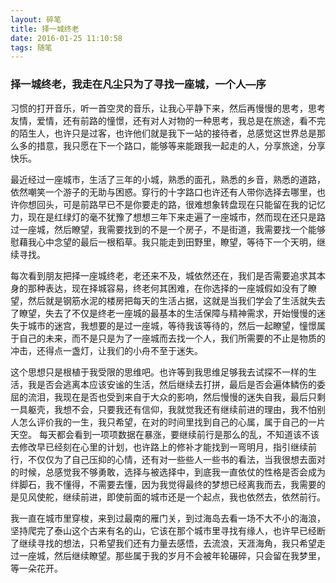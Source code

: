 ```yaml
---
layout: 碎笔
title: 择一城终老
date: 2016-01-25 11:10:58
tags: 随笔
---
```

### 择一城终老，我走在凡尘只为了寻找一座城，一个人—序
习惯的打开音乐，听一首空灵的音乐，让我心平静下来，然后再慢慢的思考，思考友情，爱情，还有前路的憧憬，还有对人对物的一种思考，我总是在旅途，看不完的陌生人，也许只是过客，也许他们就是我下一站的接待者，总感觉这世界总是那么多的措意，我只愿在下一个路口，能够等来能跟我一起走的人，分享旅途，分享快乐。

最近经过一座城市，生活了三年的小城，熟悉的面孔，熟悉的乡音，熟悉的道路，依然嘲笑一个游子的无助与困惑。穿行的十字路口也许还有人带你选择去哪里，也许你想回头，可是前路早已不是你要走的路，很难想象转盘现在只能留在我的记忆力，现在是红绿灯的毫不犹豫了想想三年下来走遍了一座城市，然而现在还只是路过一座城，然后瞭望，我需要找到的不是一个房子，不是街道，我需要找一个能够慰藉我心中念望的最后一根稻草。我只能走到田野里，瞭望，等待下一个天明，继续寻找。
<!--more-->
每次看到朋友把择一座城终老，老还来不及，城依然还在，我们是否需要追求其本身的那种表达，现在择城容易，终老何其困难，在你选择的一座城假如没有了瞭望，然后就是钢筋水泥的楼房把每天的生活占据，这就是当我们学会了生活就失去了瞭望，失去了不仅是终老一座城的最基本的生活保障与精神需求，开始慢慢的迷失于城市的迷宫，我想要的是过一座城，等待我该等待的，然后一起瞭望，憧憬属于自己的未来，而不是只是为了一座城而去找一个人，我们所需要的不止是物质的冲击，还得点一盏灯，让我们的小舟不至于迷失。

这个思想只是根植于我受限的思维吧。也许等到我思维足够我去试探不一样的生活，我是否会逃离本应该安谧的生活，然后继续去打拼，最后是否会遍体鳞伤的委屈的流泪，我现在是否也受到来自于大众的影响，然后慢慢的迷失自我，最后只剩一具躯壳，我想不会，只要我还有信仰，我就觉我还有继续前进的理由，我不怕别人怎么评价我的一生，我只希望，在对的时间里找到自己的心属，属于自己的一片天空。
每天都会看到一项项数据在暴涨，要继续前行是那么的乱，不知道该不该去修改早已经刻在心里的计划，也许路上的修补才能找到一弯明月，指引继续前行，不仅仅为了自己压抑的心情，还有对一些些人一些书的看法，当我很想去面对的时候，总感觉我不够勇敢，选择与被选择中，到底我一直依仗的性格是否会成为绊脚石，我不懂得，不需要去懂，因为我觉得最终的梦想已经离我而去，我需要的是见风使舵，继续前进，即使前面的城市还是一个起点，我也依然去，依然前行。

我一直在城市里穿梭，来到过最南的雁门关，到过海岛去看一场不大不小的海浪，坚持爬完了泰山这个古来有名的山，它该在那个城市里寻找有缘人，也许早已经断了继续寻找的想法，只希望我们还有力量去感悟，去流浪，天涯海角，我只希望走过一座城，然后继续瞭望。那些属于我的岁月不会被年轮碾碎，只会留在我梦里，等一朵花开。
